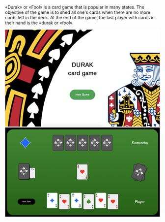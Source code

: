 

«Durak» or «Fool» is a card game that is popular in many states.  The objective of the game is to shed all one's cards when there are no more cards left in the deck. At the end of the game, the last player with cards in their hand is the «durak or «fool».

![preview1](preview_1.png)
![preview2](preview_2.png)